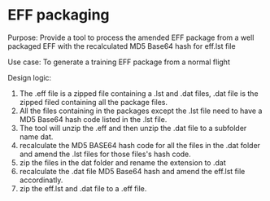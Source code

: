# EFF packaging
Purpose:
Provide a tool to process the amended EFF package from a well packaged EFF with the recalculated MD5 Base64 hash for eff.lst file

Use case:
To generate a training EFF package from a normal flight

Design logic:
1. The .eff file is a zipped file containing a .lst and .dat files, .dat file is the zipped filed containing all the package files.
2. All the files containing in the packages except the .lst file need to have a MD5 Base64 hash code listed in the .lst file.
3. The tool will unzip the .eff and then unzip the .dat file to a subfolder name dat.
4. recalculate the MD5 BASE64 hash code for all the files in the .dat folder and amend the .lst files for those files's hash code.
5. zip the files in the dat folder and rename the extension to .dat
6. recalculate the .dat file MD5 Base64 hash and amend the eff.lst file accordinatly.
7. zip the eff.lst and .dat file to a .eff file.
